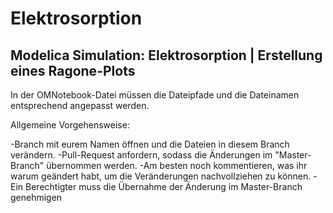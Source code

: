 # Elektrosorption

Modelica Simulation: Elektrosorption | Erstellung eines Ragone-Plots
-

In der OMNotebook-Datei müssen die Dateipfade und die Dateinamen entsprechend angepasst werden.

Allgemeine Vorgehensweise:

-Branch mit eurem Namen öffnen und die Dateien in diesem Branch verändern.
-Pull-Request anfordern, sodass die Änderungen im "Master-Branch" übernommen werden.
-Am besten noch kommentieren, was ihr warum geändert habt, um die Veränderungen nachvollziehen zu können.
-Ein Berechtigter muss die Übernahme der Änderung im Master-Branch genehmigen
